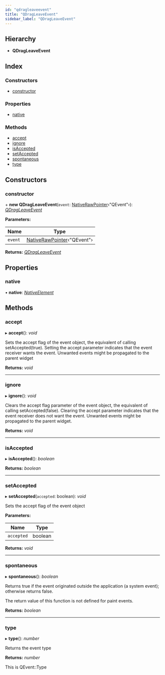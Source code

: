 ```yaml
---
id: "qdragleaveevent"
title: "QDragLeaveEvent"
sidebar_label: "QDragLeaveEvent"
---
```


## Hierarchy

* **QDragLeaveEvent**

## Index

### Constructors

* [constructor](qdragleaveevent.md#constructor)

### Properties

* [native](qdragleaveevent.md#native)

### Methods

* [accept](qdragleaveevent.md#accept)
* [ignore](qdragleaveevent.md#ignore)
* [isAccepted](qdragleaveevent.md#isaccepted)
* [setAccepted](qdragleaveevent.md#setaccepted)
* [spontaneous](qdragleaveevent.md#spontaneous)
* [type](qdragleaveevent.md#type)

## Constructors

###  constructor

\+ **new QDragLeaveEvent**(`event`: [NativeRawPointer](../globals.md#nativerawpointer)‹"QEvent"›): *[QDragLeaveEvent](qdragleaveevent.md)*

**Parameters:**

Name | Type |
------ | ------ |
`event` | [NativeRawPointer](../globals.md#nativerawpointer)‹"QEvent"› |

**Returns:** *[QDragLeaveEvent](qdragleaveevent.md)*

## Properties

###  native

• **native**: *[NativeElement](../globals.md#nativeelement)*

## Methods

###  accept

▸ **accept**(): *void*

Sets the accept flag of the event object, the equivalent of calling setAccepted(true).
Setting the accept parameter indicates that the event receiver wants the event. Unwanted events might be propagated to the parent widget

**Returns:** *void*

___

###  ignore

▸ **ignore**(): *void*

Clears the accept flag parameter of the event object, the equivalent of calling setAccepted(false).
Clearing the accept parameter indicates that the event receiver does not want the event.
Unwanted events might be propagated to the parent widget.

**Returns:** *void*

___

###  isAccepted

▸ **isAccepted**(): *boolean*

**Returns:** *boolean*

___

###  setAccepted

▸ **setAccepted**(`accepted`: boolean): *void*

Sets the accept flag of the event object

**Parameters:**

Name | Type |
------ | ------ |
`accepted` | boolean |

**Returns:** *void*

___

###  spontaneous

▸ **spontaneous**(): *boolean*

Returns true if the event originated outside the application (a system event); otherwise returns false.

The return value of this function is not defined for paint events.

**Returns:** *boolean*

___

###  type

▸ **type**(): *number*

Returns the event type

**Returns:** *number*

This is QEvent::Type
